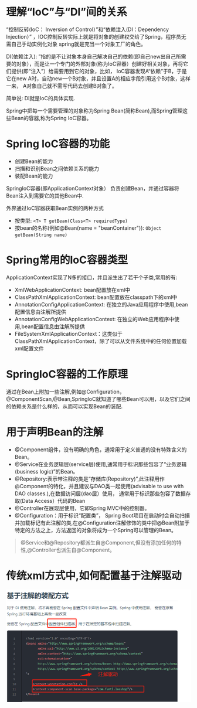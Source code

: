 # 理解“IoC”与“DI”间的关系

“控制反转(IoC： Inversion of Control）”和“依赖注入(DI：Dependency Injection）” ，IOC控制反转实际上就是将对象的创建权交给了Spring，程序员无需自己手动实例化对象
spring就是充当一个对象工厂的角色。

DI(依赖注入): ”指的是不让对象本身自己解决自己的依赖(即自己new出自己所需要的对象），而是让一个专门的外部对象(称为IoC容器）创建好相关对象，再将它们提供(即“注入”）给需要用到它的对象，比如， IoC容器发现A“依赖”于B，于是它在new A时，自动new一个B对象，并且设置A的相应字段引用这个B对象，这样一来， A对象自己就不需写代码去创建B对象了。

简单说: DI就是IoC的具体实现.

Spring中把每一个需要管理的对象称为Spring Bean(简称Bean),而Spring管理这些Bean的容器,称为Spring IoC容器。

# Spring IoC容器的功能

- 创建Bean的能力
- 扫描和识别Bean之间依赖关系的能力
- 装配Bean的能力

SpringIoC容器(即ApplicationContext对象） 负责创建Bean，并通过容器将Bean注入到需要它的其他Bean中.

外界通过IoC容器获取Bean实例的两种方式

- 按类型: `<T> T getBean(Class<T> requiredType)`
- 按bean的名称(例如@Bean(name = "beanContainer")): `Object getBean(String name)`

# Spring常用的IoC容器类型

ApplicationContext实现了N多的接口，并且派生出了若干个子类,常用的有:

- XmlWebApplicationContext: bean配置放在xml中
- ClassPathXmlApplicationContext: bean配置放在classpath下的xml中    
- AnnotationConfigApplicationContext: 在独立的Java应用程序中使用,bean配置信息由注解所提供
- AnnotationConfigWebApplicationContext: 在独立的Web应用程序中使用,bean配置信息由注解所提供
- FileSystemXmlApplicationContext：这类似于ClassPathXmlApplicationContext，除了可以从文件系统中的任何位置加载xml配置文件

# SpringIoC容器的工作原理

通过在Bean上附加一些注解,例如@Configuration，@ComponentScan,@Bean,SpringIoC就知道了哪些Bean可以用，以及它们之间的依赖关系是什么样的，从而可以实现Bean的装配.

# 用于声明Bean的注解

* @Component组件，没有明确的角色，通常用于定义普通的没有特殊含义的Bean。
* @Service在业务逻辑层(service层)使用,通常用于标识那些包容了“业务逻辑(business logic)”的Bean。
* @Repository:表示带注释的类是“存储库(Repository)”,此注释用作@Component的特化，并且建议与DAO类一起使用(advisable to use with DAO classes.),在数据访问层(dao层）使用， 通常用于标识那些包容了数据存取(Data Access）代码的Bean
* @Controller在展现层使用，它即Spring MVC中的控制器。
* @Configuration：用于标识“配置类”， Spring Boot项目在启动时会自动扫描并加载标记有此注解的类,在@Configuration注解修饰的类中把@Bean附加于特定的方法之上，方法返回的对象将成为一个Spring可以管理的Bean。

> @Service和@Repository都派生自@Component,但没有添加任何的特性,@Controller也派生自@Component。

# 传统xml方式中,如何配置基于注解驱动 

![](pics/基于注解的装配方式.png)
